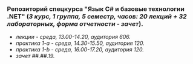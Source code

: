 ### Репозиторий спецкурса "Язык C# и базовые технологии .NET" (*3 курс, 1 группа, 5 семестр, часов: 20 лекций + 32 лабораторных, форма отчетности - зачет*).

  - *лекции - среда, 13.00-14.20, аудитория 606.*
  - *практика 1-а - среда, 14.30-15.50, аудитория 120.*
  - *практика 1-b - среда, 16.00-17.20, аудитория 120.*
  - *зачет ##.##.19.*
